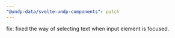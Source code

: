 ```yaml
---
"@undp-data/svelte-undp-components": patch
---
```


fix: fixed the way of selecting text when input element is focused.

